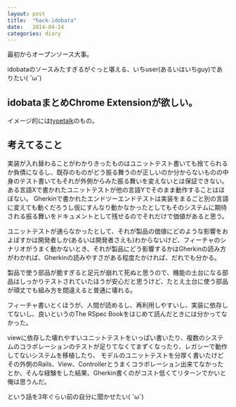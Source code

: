 ```yaml
---
layout: post
title:  "hack-idobata"
date:   2014-04-24
categories: diary
---
```

最初からオープンソース大事。

idobataのソースみたすぎるがぐっと堪える、いちuser(あるいはいちguy)でありたい( ˘ω˘)

## idobataまとめChrome Extensionが欲しい。

イメージ的には[typetalk](http://www.typetalk.in/ja/)のもの。

## 考えてること
実装が入れ替わることがわかりきったものはユニットテスト書いても捨てられるか負債になるし、既存のものがどう振る舞うのが正しいのか分からないものの中身のテスト書いてもそれが外側からみた振る舞いを変えないとは保証できない。
ある言語Xで書かれたユニットテストが他の言語Yでそのまま動作することはほぼない。 Gherkinで書かれたエンドツーエンドテストは実装をまるごと別の言語に変えても動くだろうし仮にすんなり動かなかったとしてもそのシステムに期待される振る舞いをドキュメントとして残せるのでそれだけで価値があると思う。

ユニットテストが通らなかったとして、それが製品の価値にどのような影響をおよぼすかは開発者しか(あるいは開発者さえも)わからないけど、フィーチャのシナリオがうまく動かないとき、それが製品にどう影響するかはGherkinの読み方がわかれば、Gherkinの読みやすさがある程度たかければ、だれでも分かる。

製品で使う部品が脆すぎると足元が崩れて死ぬと思うので、機能の土台になる部品はしっかりテストされていたほうが安心だと思うけど、たとえ土台に使う部品が頑丈でも組み方を間違えると普通に壊れる。

フィーチャ書いとくほうが、人間が読めるし、再利用しやすいし、実装に依存してないし、良いというのThe RSpec Bookをはじめて読んだときには分かってなかった。

viewに依存した壊れやすいユニットテストをいっぱい書いたり、複数のシステムのコラボレーションのテストが足りてなくてまずくなったり、レガシーで動作してないシステムを移植したり、 モデルのユニットテストを分厚く書いたけどその外側のRails、View、Controllerとうまくコラボレーション出来てなかったとか、そんな経験をした結果、Gherkin書くのがコスト低くてリターンでかいと俺は思うんだ。

という話を3年ぐらい前の自分に聞かせたい( ˘ω˘)
